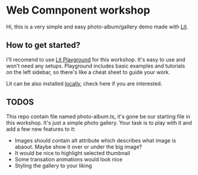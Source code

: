 # Web Comnponent workshop
Hi, this is a very simple and easy photo-album/gallery demo made with [Lit](https://lit.dev/docs/).

## How to get started?
I'll recomend to use [Lit Playground](https://lit.dev/playground/) for this workshop. It's easy to use and won't need any setups. Playground includes basic examples and tutorials on the left sidebar, so there's like a cheat sheet to guide your work.

Lit can be also installed [locally](https://lit.dev/docs/getting-started/#install-locally-from-npm), check here if you are interested.

## TODOS
This repo contain file named photo-album.ts, it's gone be our starting file in this workshop. It's just a simple photo gallery. Your task is to play with it and add a few new features to it:

- Images should contain alt attribute which describes what image is abaout. Maybe show it over or under the big image?
- It would be nice to highlight selected thumbnail
- Some transation animations would look nice
- Styling the gallery to your liking